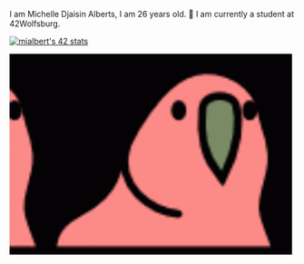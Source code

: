 I am Michelle Djaisin Alberts, I am 26 years old.
🐺 I am currently a student at 42Wolfsburg.

[![mialbert's 42 stats](https://badge42.herokuapp.com/api/stats/mialbert?cursus=42cursus&darkmode=true)](https://github.com/JaeSeoKim/badge42)

![Alt Text](croppedparrot.gif )

